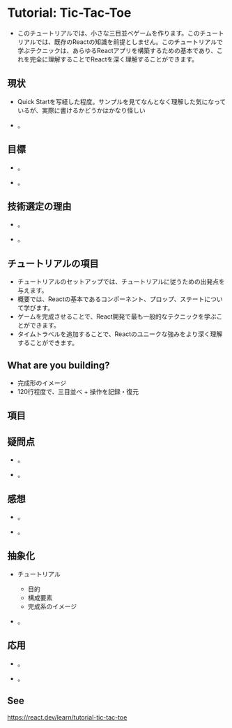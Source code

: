 # Tutorial: Tic-Tac-Toe

+ このチュートリアルでは、小さな三目並べゲームを作ります。このチュートリアルでは、既存のReactの知識を前提としません。このチュートリアルで学ぶテクニックは、あらゆるReactアプリを構築するための基本であり、これを完全に理解することでReactを深く理解することができます。

## 現状

+ Quick Startを写経した程度。サンプルを見てなんとなく理解した気になっているが、実際に書けるかどうかはかなり怪しい

+ 。

## 目標

+ 。

+ 。

## 技術選定の理由

+ 。

+ 。

## チュートリアルの項目

+ チュートリアルのセットアップでは、チュートリアルに従うための出発点を与えます。
+ 概要では、Reactの基本であるコンポーネント、プロップ、ステートについて学びます。
+ ゲームを完成させることで、React開発で最も一般的なテクニックを学ぶことができます。
+ タイムトラベルを追加することで、Reactのユニークな強みをより深く理解することができます。

## What are you building?

+ 完成形のイメージ
+ 120行程度で、三目並べ + 操作を記録・復元

## 項目

## 疑問点

+ 。

+ 。

## 感想

+ 。

+ 。

## 抽象化

+ チュートリアル
  + 目的
  + 構成要素
  + 完成系のイメージ

+ 。

## 応用

+ 。

+ 。

## See

https://react.dev/learn/tutorial-tic-tac-toe
